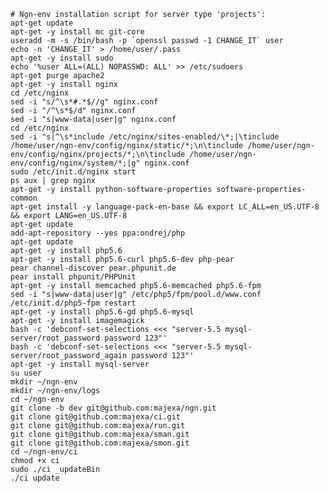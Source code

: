     # Ngn-env installation script for server type 'projects':
    apt-get update
    apt-get -y install mc git-core
    useradd -m -s /bin/bash -p `openssl passwd -1 CHANGE_IT` user
    echo -n 'CHANGE_IT' > /home/user/.pass
    apt-get -y install sudo
    echo '%user ALL=(ALL) NOPASSWD: ALL' >> /etc/sudoers
    apt-get purge apache2
    apt-get -y install nginx
    cd /etc/nginx
    sed -i "s/^\s*#.*$//g" nginx.conf
    sed -i "/^\s*$/d" nginx.conf
    sed -i "s|www-data|user|g" nginx.conf
    cd /etc/nginx
    sed -i "s|^\s*include /etc/nginx/sites-enabled/\*;|\tinclude /home/user/ngn-env/config/nginx/static/*;\n\tinclude /home/user/ngn-env/config/nginx/projects/*;\n\tinclude /home/user/ngn-env/config/nginx/system/*;|g" nginx.conf
    sudo /etc/init.d/nginx start
    ps aux | grep nginx
    apt-get -y install python-software-properties software-properties-common
    apt-get install -y language-pack-en-base && export LC_ALL=en_US.UTF-8 && export LANG=en_US.UTF-8
    apt-get update
    add-apt-repository --yes ppa:ondrej/php
    apt-get update
    apt-get -y install php5.6
    apt-get -y install php5.6-curl php5.6-dev php-pear
    pear channel-discover pear.phpunit.de
    pear install phpunit/PHPUnit
    apt-get -y install memcached php5.6-memcached php5.6-fpm
    sed -i "s|www-data|user|g" /etc/php5/fpm/pool.d/www.conf
    /etc/init.d/php5-fpm restart
    apt-get -y install php5.6-gd php5.6-mysql
    apt-get -y install imagemagick
    bash -c 'debconf-set-selections <<< "server-5.5 mysql-server/root_password password 123"'
    bash -c 'debconf-set-selections <<< "server-5.5 mysql-server/root_password_again password 123"'
    apt-get -y install mysql-server
    su user
    mkdir ~/ngn-env
    mkdir ~/ngn-env/logs
    cd ~/ngn-env
    git clone -b dev git@github.com:majexa/ngn.git
    git clone git@github.com:majexa/ci.git
    git clone git@github.com:majexa/run.git
    git clone git@github.com:majexa/sman.git
    git clone git@github.com:majexa/smon.git
    cd ~/ngn-env/ci
    chmod +x ci
    sudo ./ci _updateBin
    ./ci update
